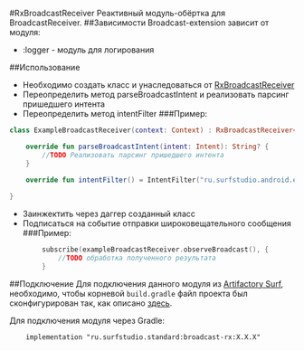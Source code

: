 #RxBroadcastReceiver
Реактивный модуль-обёртка для BroadcastReceiver.
##Зависимости
Broadcast-extension зависит от модуля:

* :logger - модуль для логирования

##Использование
* Необходимо создать класс и унаследоваться от [RxBroadcastReceiver](src/main/java/ru/surfstudio/android/broadcastrx/RxBroadcastReceiver.kt)
* Переопределить метод parseBroadcastIntent и реализовать парсинг пришедшего интента
* Переопределить метод intentFilter
###Пример:
```kotlin
class ExampleBroadcastReceiver(context: Context) : RxBroadcastReceiver<String>(context) {

    override fun parseBroadcastIntent(intent: Intent): String? {
        //TODO Реализовать парсинг пришедшего интента
    }
    
    override fun intentFilter() = IntentFilter("ru.surfstudio.android.example")

}
```
* Заинжектить через даггер созданный класс
* Подписаться на событие отправки широковещательного сообщения
###Пример:
```kotlin
        subscribe(exampleBroadcastReceiver.observeBroadcast(), {
            //TODO обработка полученного результата
        }
```
##Подключение
Для подключения данного модуля из [Artifactory Surf](http://artifactory.surfstudio.ru), необходимо,
чтобы корневой `build.gradle` файл проекта был сконфигурирован так, как описано
[здесь](https://bitbucket.org/surfstudio/android-standard/overview).

Для подключения модуля через Gradle:
```
    implementation "ru.surfstudio.standard:broadcast-rx:X.X.X"
```